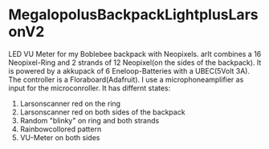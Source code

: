 MegalopolusBackpackLightplusLarsonV2
====================================

LED VU Meter for my Boblebee backpack with Neopixels.
arIt combines a 16 Neopixel-Ring and 2 strands of 12 Neopixel(on the sides of the backpack).
It is powered by a akkupack of 6 Eneloop-Batteries with a UBEC(5Volt 3A).
The controller is a Floraboard(Adafruit).
I use a microphoneamplifier as input for the microconroller. 
It has differnt states:
1. Larsonscanner red on the ring
2. Larsonscanner red on both sides of the backpack
3. Random "blinky" on ring and both strands
4. Rainbowcollored pattern 
5. VU-Meter on both sides
